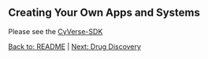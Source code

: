 ## Creating Your Own Apps and Systems

Please see the [CyVerse-SDK](https://github.com/cyverse/cyverse-sdk)

[Back to: README](../README.md) | [Next: Drug Discovery](drug_discovery.md)
